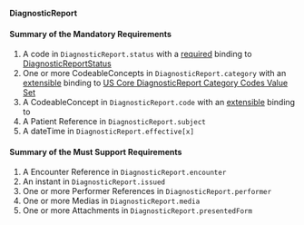 **DiagnosticReport**

#### Summary of the Mandatory Requirements
1.  A  code  in `DiagnosticReport.status`
with a [required](http://hl7.org/fhir/R4/terminologies.html#required)
 binding to [DiagnosticReportStatus](http://hl7.org/fhir/ValueSet/diagnostic-report-status)
1. One or more  CodeableConcepts  in `DiagnosticReport.category`
with an [extensible](http://hl7.org/fhir/R4/terminologies.html#extensible)
 binding to [US Core DiagnosticReport Category Codes Value Set](ValueSet-us-core-diagnosticreport-category.html)
1.  A  CodeableConcept  in `DiagnosticReport.code`
with an [extensible](http://hl7.org/fhir/R4/terminologies.html#extensible)
 binding to [](ValueSet-us-core-diagnosticreport-report-and-note-codes.html)
1.  A Patient Reference  in `DiagnosticReport.subject`
1.  A  dateTime  in `DiagnosticReport.effective[x]`

#### Summary of the Must Support Requirements
1.  A Encounter Reference  in `DiagnosticReport.encounter`
1.  An  instant  in `DiagnosticReport.issued`
1. One or more Performer References  in `DiagnosticReport.performer`
1. One or more  Medias  in `DiagnosticReport.media`
1. One or more  Attachments  in `DiagnosticReport.presentedForm`